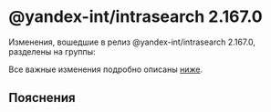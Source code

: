 # @yandex-int/intrasearch 2.167.0

<!-- ЧЕЛОВЕЧЕСКОЕ ВСТУПЛЕНИЕ -->

Изменения, вошедшие в релиз @yandex-int/intrasearch 2.167.0, разделены на группы:

Все важные изменения подробно описаны [ниже](#Пояснения).

## Пояснения

